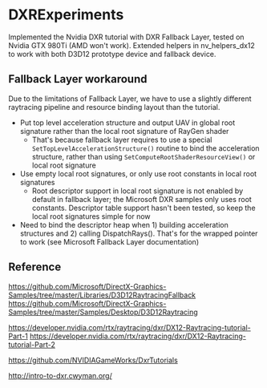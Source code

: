 # DXRExperiments

Implemented the Nvidia DXR tutorial with DXR Fallback Layer, tested on Nvidia GTX 980Ti (AMD won't work). Extended helpers in nv_helpers_dx12 to work with both D3D12 prototype device and fallback device.

## Fallback Layer workaround

Due to the limitations of Fallback Layer, we have to use a slightly different raytracing pipeline and resource binding layout than the tutorial. 

* Put top level acceleration structure and output UAV in global root signature rather than the local root signature of RayGen shader
    * That's because fallback layer requires to use a special `SetTopLevelAccelerationStructure()` routine to bind the acceleration structure, rather than using `SetComputeRootShaderResourceView()` or local root signature
* Use empty local root signatures, or only use root constants in local root signatures
    * Root descriptor support in local root signature is not enabled by default in fallback layer; the Microsoft DXR samples only uses root constants. Descriptor table support hasn't been tested, so keep the local root signatures simple for now
* Need to bind the descriptor heap when 1) building acceleration structures and 2) calling DispatchRays(). That's for the wrapped pointer to work (see Microsoft Fallback Layer documentation)

## Reference

https://github.com/Microsoft/DirectX-Graphics-Samples/tree/master/Libraries/D3D12RaytracingFallback
https://github.com/Microsoft/DirectX-Graphics-Samples/tree/master/Samples/Desktop/D3D12Raytracing

https://developer.nvidia.com/rtx/raytracing/dxr/DX12-Raytracing-tutorial-Part-1
https://developer.nvidia.com/rtx/raytracing/dxr/DX12-Raytracing-tutorial-Part-2

https://github.com/NVIDIAGameWorks/DxrTutorials

http://intro-to-dxr.cwyman.org/
